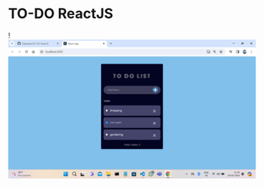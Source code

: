 # TO-DO ReactJS


!![Screenshot](https://github.com/fidasalam/TO-DO-ReactJS/blob/main/screenshot/Screenshot%20(114).png)
